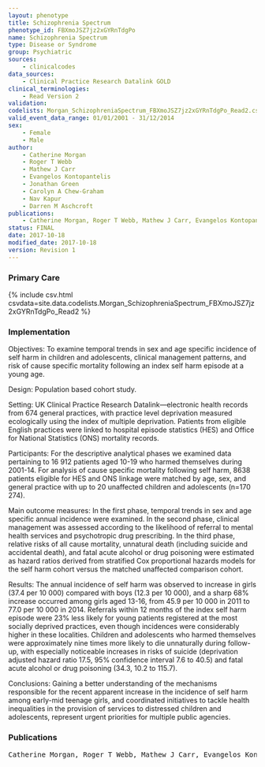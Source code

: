 ```yaml
---
layout: phenotype
title: Schizophrenia Spectrum
phenotype_id: FBXmoJSZ7jz2xGYRnTdgPo
name: Schizophrenia Spectrum
type: Disease or Syndrome
group: Psychiatric
sources: 
    - clinicalcodes
data_sources:
    - Clinical Practice Research Datalink GOLD
clinical_terminologies:
    - Read Version 2
validation:
codelists: Morgan_SchizophreniaSpectrum_FBXmoJSZ7jz2xGYRnTdgPo_Read2.csv
valid_event_data_range: 01/01/2001 - 31/12/2014
sex:
    - Female
    - Male
author:
    - Catherine Morgan
    - Roger T Webb
    - Mathew J Carr
    - Evangelos Kontopantelis
    - Jonathan Green
    - Carolyn A Chew-Graham
    - Nav Kapur
    - Darren M Aschcroft   
publications:
    - Catherine Morgan, Roger T Webb, Mathew J Carr, Evangelos Kontopantelis, Jonathan Green, Carolyn A Chew-Graham, Nav Kapur, Darren M Aschcroft, Incidence, clinical management, and mortality risk following self harm among children and adolescents cohort study in primary care. BMJ, 359(j4351), 2017.
status: FINAL
date: 2017-10-18
modified_date: 2017-10-18
version: Revision 1
---
```


### Primary Care

{% include csv.html csvdata=site.data.codelists.Morgan_SchizophreniaSpectrum_FBXmoJSZ7jz2xGYRnTdgPo_Read2 %}

### Implementation

Objectives:
To examine temporal trends in sex and age specific
incidence of self harm in children and adolescents,
clinical management patterns, and risk of cause
specific mortality following an index self harm episode
at a young age.

Design:
Population based cohort study.

Setting:
UK Clinical Practice Research Datalink—electronic
health records from 674 general practices, with
practice level deprivation measured ecologically
using the index of multiple deprivation. Patients from
eligible English practices were linked to hospital
episode statistics (HES) and Office for National
Statistics (ONS) mortality records.

Participants:
For the descriptive analytical phases we examined
data pertaining to 16 912 patients aged 10-19 who
harmed themselves during 2001-14. For analysis of
cause specific mortality following self harm, 8638
patients eligible for HES and ONS linkage were
matched by age, sex, and general practice with up to
20 unaffected children and adolescents (n=170 274).

Main outcome measures:
In the first phase, temporal trends in sex and age
specific annual incidence were examined. In the
second phase, clinical management was assessed
according to the likelihood of referral to mental
health services and psychotropic drug prescribing. In
the third phase, relative risks of all cause mortality,
unnatural death (including suicide and accidental
death), and fatal acute alcohol or drug poisoning were
estimated as hazard ratios derived from stratified Cox
proportional hazards models for the self harm cohort
versus the matched unaffected comparison cohort.

Results:
The annual incidence of self harm was observed to
increase in girls (37.4 per 10 000) compared with
boys (12.3 per 10 000), and a sharp 68% increase
occurred among girls aged 13-16, from 45.9 per
10 000 in 2011 to 77.0 per 10 000 in 2014. Referrals
within 12 months of the index self harm episode
were 23% less likely for young patients registered at
the most socially deprived practices, even though
incidences were considerably higher in these
localities. Children and adolescents who harmed
themselves were approximately nine times more likely
to die unnaturally during follow-up, with especially
noticeable increases in risks of suicide (deprivation
adjusted hazard ratio 17.5, 95% confidence interval
7.6 to 40.5) and fatal acute alcohol or drug poisoning
(34.3, 10.2 to 115.7).

Conclusions:
Gaining a better understanding of the mechanisms
responsible for the recent apparent increase in the
incidence of self harm among early-mid teenage
girls, and coordinated initiatives to tackle health
inequalities in the provision of services to distressed
children and adolescents, represent urgent priorities
for multiple public agencies.

### Publications

<pre>
Catherine Morgan, Roger T Webb, Mathew J Carr, Evangelos Kontopantelis, Jonathan Green, Carolyn A Chew-Graham, Nav Kapur, Darren M Aschcroft, Incidence, clinical management, and mortality risk following self harm among children and adolescents cohort study in primary care. BMJ, 359(j4351), 2017.
</pre>
